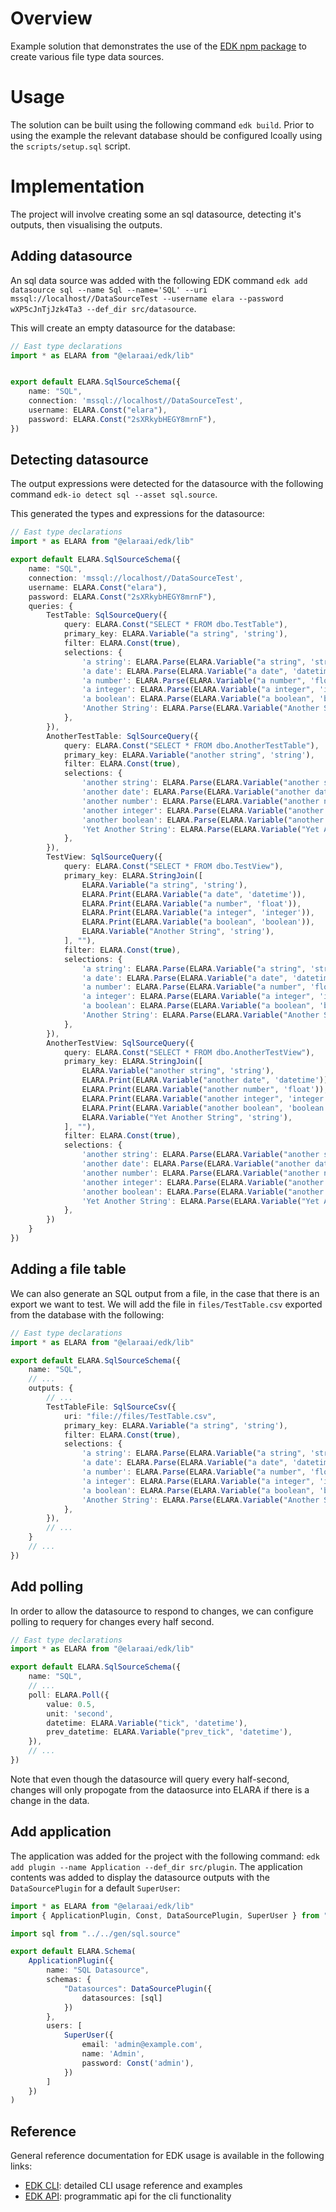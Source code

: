 # Overview

Example solution that demonstrates the use of the [EDK npm package](https://www.npmjs.com/package/@elaraai/edk) to create various file type data sources.

# Usage

The solution can be built using the following command ```edk build```. Prior to using the example the relevant database should be configured lcoally using the `scripts/setup.sql` script.

# Implementation
The project will involve creating some an sql datasource, detecting it's outputs, then visualising the outputs.

## Adding datasource
An sql data source was added with the following EDK command ```edk add datasource sql --name Sql --name='SQL' --uri mssql://localhost//DataSourceTest --username elara --password wXP5cJnTjJzk4Ta3 --def_dir src/datasource```.

This will create an empty datasource for the database:

```typescript
// East type declarations 
import * as ELARA from "@elaraai/edk/lib"


export default ELARA.SqlSourceSchema({
    name: "SQL",
    connection: 'mssql://localhost//DataSourceTest',
    username: ELARA.Const("elara"),
    password: ELARA.Const("2sXRkybHEGY8mrnF"),
})
```

## Detecting datasource
The output expressions were detected for the datasource with the following command ```edk-io detect sql --asset sql.source```.

This generated the types and expressions for the datasource:

```typescript
// East type declarations 
import * as ELARA from "@elaraai/edk/lib"

export default ELARA.SqlSourceSchema({
    name: "SQL",
    connection: 'mssql://localhost//DataSourceTest',
    username: ELARA.Const("elara"),
    password: ELARA.Const("2sXRkybHEGY8mrnF"),
    queries: {
        TestTable: SqlSourceQuery({
            query: ELARA.Const("SELECT * FROM dbo.TestTable"),
            primary_key: ELARA.Variable("a string", 'string'),
            filter: ELARA.Const(true),
            selections: {
                'a string': ELARA.Parse(ELARA.Variable("a string", 'string')),
                'a date': ELARA.Parse(ELARA.Variable("a date", 'datetime')),
                'a number': ELARA.Parse(ELARA.Variable("a number", 'float')),
                'a integer': ELARA.Parse(ELARA.Variable("a integer", 'integer')),
                'a boolean': ELARA.Parse(ELARA.Variable("a boolean", 'boolean')),
                'Another String': ELARA.Parse(ELARA.Variable("Another String", 'string')),
            },
        }),
        AnotherTestTable: SqlSourceQuery({
            query: ELARA.Const("SELECT * FROM dbo.AnotherTestTable"),
            primary_key: ELARA.Variable("another string", 'string'),
            filter: ELARA.Const(true),
            selections: {
                'another string': ELARA.Parse(ELARA.Variable("another string", 'string')),
                'another date': ELARA.Parse(ELARA.Variable("another date", 'datetime')),
                'another number': ELARA.Parse(ELARA.Variable("another number", 'float')),
                'another integer': ELARA.Parse(ELARA.Variable("another integer", 'integer')),
                'another boolean': ELARA.Parse(ELARA.Variable("another boolean", 'boolean')),
                'Yet Another String': ELARA.Parse(ELARA.Variable("Yet Another String", 'string')),
            },
        }),
        TestView: SqlSourceQuery({
            query: ELARA.Const("SELECT * FROM dbo.TestView"),
            primary_key: ELARA.StringJoin([
                ELARA.Variable("a string", 'string'),
                ELARA.Print(ELARA.Variable("a date", 'datetime')),
                ELARA.Print(ELARA.Variable("a number", 'float')),
                ELARA.Print(ELARA.Variable("a integer", 'integer')),
                ELARA.Print(ELARA.Variable("a boolean", 'boolean')),
                ELARA.Variable("Another String", 'string'),
            ], ""),
            filter: ELARA.Const(true),
            selections: {
                'a string': ELARA.Parse(ELARA.Variable("a string", 'string')),
                'a date': ELARA.Parse(ELARA.Variable("a date", 'datetime')),
                'a number': ELARA.Parse(ELARA.Variable("a number", 'float')),
                'a integer': ELARA.Parse(ELARA.Variable("a integer", 'integer')),
                'a boolean': ELARA.Parse(ELARA.Variable("a boolean", 'boolean')),
                'Another String': ELARA.Parse(ELARA.Variable("Another String", 'string')),
            },
        }),
        AnotherTestView: SqlSourceQuery({
            query: ELARA.Const("SELECT * FROM dbo.AnotherTestView"),
            primary_key: ELARA.StringJoin([
                ELARA.Variable("another string", 'string'),
                ELARA.Print(ELARA.Variable("another date", 'datetime')),
                ELARA.Print(ELARA.Variable("another number", 'float')),
                ELARA.Print(ELARA.Variable("another integer", 'integer')),
                ELARA.Print(ELARA.Variable("another boolean", 'boolean')),
                ELARA.Variable("Yet Another String", 'string'),
            ], ""),
            filter: ELARA.Const(true),
            selections: {
                'another string': ELARA.Parse(ELARA.Variable("another string", 'string')),
                'another date': ELARA.Parse(ELARA.Variable("another date", 'datetime')),
                'another number': ELARA.Parse(ELARA.Variable("another number", 'float')),
                'another integer': ELARA.Parse(ELARA.Variable("another integer", 'integer')),
                'another boolean': ELARA.Parse(ELARA.Variable("another boolean", 'boolean')),
                'Yet Another String': ELARA.Parse(ELARA.Variable("Yet Another String", 'string')),
            },
        })
    }
})
```

## Adding a file table
We can also generate an SQL output from a file, in the case that there is an export we want to test. We will add the file in `files/TestTable.csv` exported from the database with the following:


```typescript
// East type declarations 
import * as ELARA from "@elaraai/edk/lib"

export default ELARA.SqlSourceSchema({
    name: "SQL",
    // ...
    outputs: {
        // ...
        TestTableFile: SqlSourceCsv({
            uri: "file://files/TestTable.csv",
            primary_key: ELARA.Variable("a string", 'string'),
            filter: ELARA.Const(true),
            selections: {
                'a string': ELARA.Parse(ELARA.Variable("a string", 'string')),
                'a date': ELARA.Parse(ELARA.Variable("a date", 'datetime')),
                'a number': ELARA.Parse(ELARA.Variable("a number", 'float')),
                'a integer': ELARA.Parse(ELARA.Variable("a integer", 'integer')),
                'a boolean': ELARA.Parse(ELARA.Variable("a boolean", 'boolean')),
                'Another String': ELARA.Parse(ELARA.Variable("Another String", 'string')),
            },
        }),
        // ...
    }
    // ...
})
```

## Add polling
In order to allow the datasource to respond to changes, we can configure polling to requery for changes every half second.

```typescript
// East type declarations 
import * as ELARA from "@elaraai/edk/lib"

export default ELARA.SqlSourceSchema({
    name: "SQL",
    // ...
    poll: ELARA.Poll({
        value: 0.5,
        unit: 'second',
        datetime: ELARA.Variable("tick", 'datetime'),
        prev_datetime: ELARA.Variable("prev_tick", 'datetime'),
    }),
    // ...
})
```
Note that even though the datasource will query every half-second, changes will only propogate from the dataosurce into ELARA if there is a change in the data.

## Add application
The application was added for the project with the following command: ```edk add plugin --name Application --def_dir src/plugin```. The application contents was added to display the datasource outputs with the ```DataSourcePlugin``` for a default ```SuperUser```:

```typescript
import * as ELARA from "@elaraai/edk/lib"
import { ApplicationPlugin, Const, DataSourcePlugin, SuperUser } from "@elaraai/edk/lib"

import sql from "../../gen/sql.source"

export default ELARA.Schema(
    ApplicationPlugin({
        name: "SQL Datasource",
        schemas: {
            "Datasources": DataSourcePlugin({
                datasources: [sql]
            })
        },
        users: [
            SuperUser({
                email: 'admin@example.com',
                name: 'Admin',
                password: Const('admin'),
            })
        ]
    })
)

```

## Reference

General reference documentation for EDK usage is available in the following links:
- [EDK CLI](https://elaraai.github.io/docs/cli/cli): detailed CLI usage reference and examples
- [EDK API](https://elaraai.github.io/docs/edk): programmatic api for the cli functionality